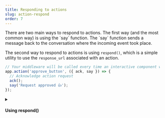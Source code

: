 ```yaml
---
title: Responding to actions
slug: action-respond
order: 7
---
```


<div class="section-content">
There are two main ways to respond to actions. The first way (and the most common way) is using the `say` function. The `say` function sends a message back to the conversation where the incoming event took place.

The second way to respond to actions is using `respond()`, which is a simple utility to use the `response_url` associated with an action.
</div>

```javascript
// Your middleware will be called every time an interactive component with the action_id “approve_button” is triggered
app.action('approve_button', ({ ack, say }) => {
  // Acknowledge action request
  ack();
  say('Request approved 👍');
});
```

<details class="secondary-wrapper">
<summary class="section-head" markdown="0">
<h4 class="section-head">Using respond()</h4>
</summary>

<div class="secondary-content" markdown="0">
Since `respond()` is a utility for calling the `response_url`, it behaves in the same way. You can pass a JSON object with a new message payload that will be published back to the source of the original interaction with optional properties like `response_type` (`in_channel` or `ephemeral`), `replace_original`, and `delete_original`.
</div>

```javascript
// Listens to actions triggered with action_id of “user_select”
app.action('user_choice', ({ action, ack, respond }) => {
	ack();
	respond(`You selected <@${action.selected_user}>`);
});
```

</details>